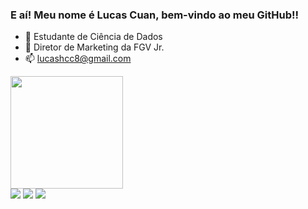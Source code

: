 ### E aí! Meu nome é Lucas Cuan, bem-vindo ao meu GitHub!!

- 🔭 Estudante de Ciência de Dados
- 👯 Diretor de Marketing da FGV Jr.
- 📫 lucashcc8@gmail.com

<div>
  <a href = "https://github.com/Lhc128">
  <img height = "180cm" src = "https://github-readme-stats.vercel.app/api?username=Lhc128&show_icons=true&theme=radical&include_all_commits=true&count_private=true"/>
  <!--<img height = "180cm" src = "https://github-readme-stats.vercel.app/api/top-langs/?username=Lhc128&layout=compact&langs_count=16&theme=radical"/> -->
</div>

<div>
<a href = "https://www.linkedin.com/in/lucashwangcuan/" target="blank"><img src="https://img.shields.io/badge/LinkedIn-0077B5?style=for-the-badge&logo=linkedin&logoColor=white" target="blank"></a>
<a href = "mailto:lucashcc8@gmail.com" target="blank"><img src="https://img.shields.io/badge/Gmail-D14836?style=for-the-badge&logo=gmail&logoColor=white" target="blank"></a>
<a href = "https://www.instagram.com/lucashc8/" target="blank"><img src="https://img.shields.io/badge/Instagram-E4405F?style=for-the-badge&logo=instagram&logoColor=white" target="blank"></a>
  
</div>
